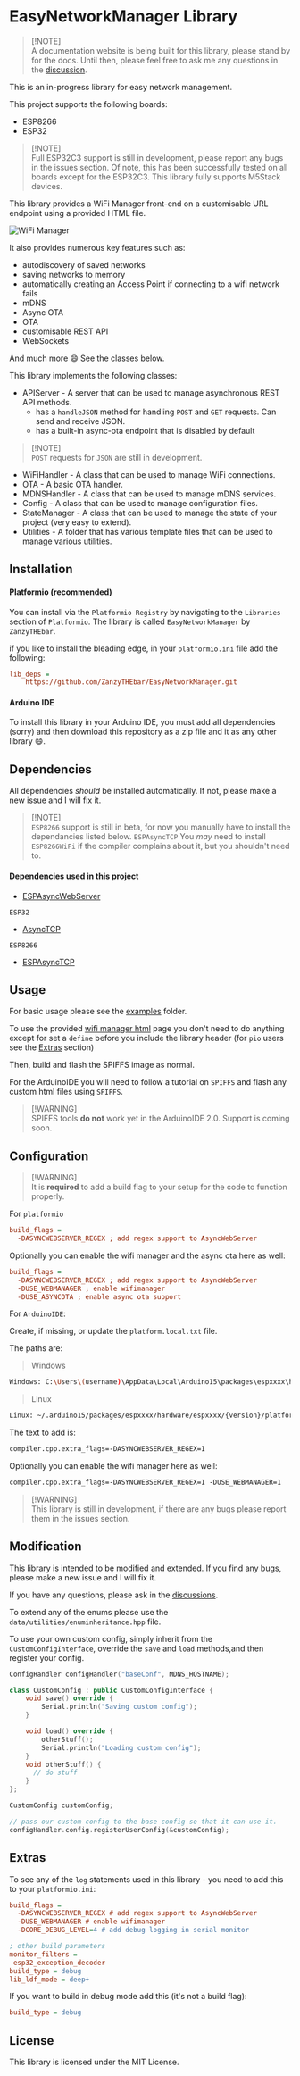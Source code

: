 # EasyNetworkManager Library

> [!NOTE]\
> A documentation website is being built for this library, please stand by for the docs. Until then, please feel free to ask me any questions in the [discussion](https://github.com/ZanzyTHEbar/EasyNetworkManager/discussions).

This is an in-progress library for easy network management.

This project supports the following boards:

- ESP8266
- ESP32
  
> [!NOTE]\
> Full ESP32C3 support is still in development, please report any bugs in the issues section.
> Of note, this has been successfully tested on all boards except for the ESP32C3.
> This library fully supports M5Stack devices.

This library provides a WiFi Manager front-end on a customisable URL endpoint using a provided HTML file.

![WiFi Manager](/assets/images/wifimanager.png)

It also provides numerous key features such as:

- autodiscovery of saved networks
- saving networks to memory
- automatically creating an Access Point if connecting to a wifi network fails
- mDNS
- Async OTA
- OTA
- customisable REST API
- WebSockets

And much more :smile: See the classes below.

This library implements the following classes:

- APIServer - A server that can be used to manage asynchronous REST API methods.
  - has a `handleJSON` method for handling `POST` and `GET` requests. Can send and receive JSON.
  - has a built-in async-ota endpoint that is disabled by default
  
> [!NOTE]\
> `POST` requests for `JSON` are still in development.

- WiFiHandler - A class that can be used to manage WiFi connections.
- OTA - A basic OTA handler.
- MDNSHandler - A class that can be used to manage mDNS services.
- Config - A class that can be used to manage configuration files.
- StateManager - A class that can be used to manage the state of your project (very easy to extend).
- Utilities - A folder that has various template files that can be used to manage various utilities.

## Installation

#### Platformio (recommended)

You can install via the `Platformio Registry` by navigating to the `Libraries` section of `Platformio`.
The library is called `EasyNetworkManager` by `ZanzyTHEbar`.

if you like to install the bleading edge, in your `platformio.ini` file add the following:

```ini
lib_deps = 
    https://github.com/ZanzyTHEbar/EasyNetworkManager.git
```

#### Arduino IDE

To install this library in your Arduino IDE, you must add all dependencies (sorry) and then download this repository as a zip file and it as any other library :smile:.

## Dependencies

All dependencies _should_ be installed automatically. If not, please make a new issue and I will fix it.

> [!NOTE]\
> `ESP8266` support is still in beta, for now you manually have to install the dependancies listed below.
> `ESPAsyncTCP`
> You _may_ need to install `ESP8266WiFi` if the compiler complains about it, but you shouldn't need to.

#### Dependencies used in this project

- [ESPAsyncWebServer](https://github.com/me-no-dev/ESPAsyncWebServer.git)

`ESP32`

- [AsyncTCP](https://github.com/me-no-dev/AsyncTCP.git)

`ESP8266`

- [ESPAsyncTCP](https://github.com/me-no-dev/ESPAsyncTCP)

## Usage

For basic usage please see the [examples](/NetworkManager/examples) folder.

To use the provided [wifi manager html](/NetworkManager/ui/wifimanager.html) page you don't need to do anything except for set a `define` before you include the library header (for `pio` users see the [Extras](#extras) section)

Then, build and flash the SPIFFS image as normal.

For the ArduinoIDE you will need to follow a tutorial on `SPIFFS` and flash any custom html files using `SPIFFS`.

> [!WARNING]\
> SPIFFS tools **do not** work yet in the ArduinoIDE 2.0. Support is coming soon.

## Configuration

> [!WARNING]\
> It is **required** to add a build flag to your setup for the code to function properly.

For `platformio`

```ini
build_flags = 
  -DASYNCWEBSERVER_REGEX ; add regex support to AsyncWebServer
```

Optionally you can enable the wifi manager and the async ota here as well:

```ini
build_flags = 
  -DASYNCWEBSERVER_REGEX ; add regex support to AsyncWebServer
  -DUSE_WEBMANAGER ; enable wifimanager
  -DUSE_ASYNCOTA ; enable async ota support
```

For `ArduinoIDE`:

Create, if missing, or update the `platform.local.txt` file.

The paths are:

> Windows

```bash
Windows: C:\Users\(username)\AppData\Local\Arduino15\packages\espxxxx\hardware\espxxxx\{version}\platform.local.txt
```

> Linux

```bash
Linux: ~/.arduino15/packages/espxxxx/hardware/espxxxx/{version}/platform.local.txt
```

The text to add is:

```txt
compiler.cpp.extra_flags=-DASYNCWEBSERVER_REGEX=1
```

Optionally you can enable the wifi manager here as well:

```txt
compiler.cpp.extra_flags=-DASYNCWEBSERVER_REGEX=1 -DUSE_WEBMANAGER=1
```

> [!WARNING]\
> This library is still in development, if there are any bugs please report them in the issues section.

## Modification

This library is intended to be modified and extended. If you find any bugs, please make a new issue and I will fix it.

If you have any questions, please ask in the [discussions](https://github.com/ZanzyTHEbar/EasyNetworkManager/discussions).

To extend any of the enums please use the `data/utilities/enuminheritance.hpp` file.

To use your own custom config, simply inherit from the `CustomConfigInterface`, override the `save` and `load` methods,and then register your config.

```cpp
ConfigHandler configHandler("baseConf", MDNS_HOSTNAME);

class CustomConfig : public CustomConfigInterface {
    void save() override {
        Serial.println("Saving custom config");
    }

    void load() override {
        otherStuff();
        Serial.println("Loading custom config");
    }
    void otherStuff() {
      // do stuff
    }
};

CustomConfig customConfig;

// pass our custom config to the base config so that it can use it.
configHandler.config.registerUserConfig(&customConfig);
```

## Extras

To see any of the `log` statements used in this library - you need to add this to your `platformio.ini`:

```ini
build_flags = 
  -DASYNCWEBSERVER_REGEX # add regex support to AsyncWebServer
  -DUSE_WEBMANAGER # enable wifimanager
  -DCORE_DEBUG_LEVEL=4 # add debug logging in serial monitor

; other build parameters
monitor_filters = 
 esp32_exception_decoder
build_type = debug
lib_ldf_mode = deep+
```

If you want to build in debug mode add this (it's not a build flag):

```ini
build_type = debug
```

## License

This library is licensed under the MIT License.
